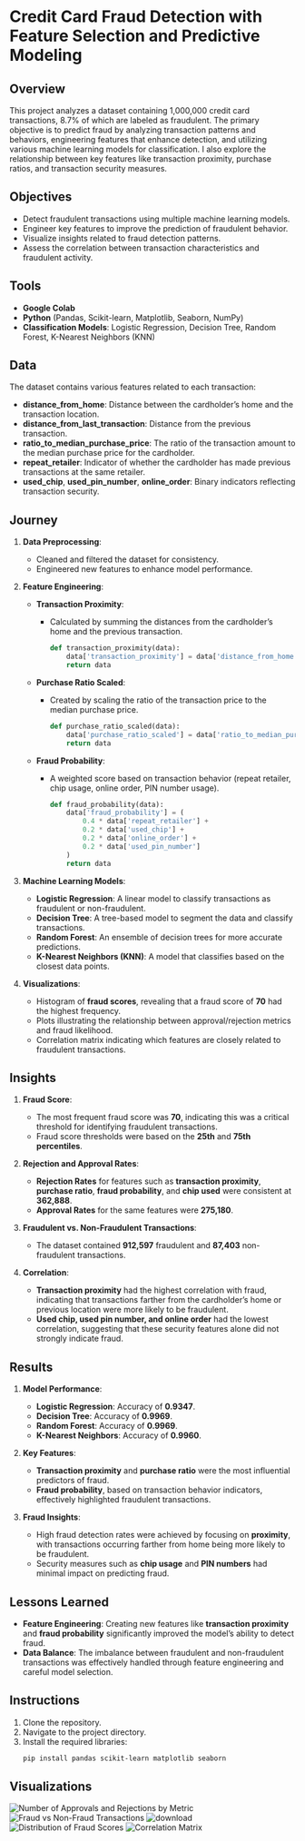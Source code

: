 # Credit Card Fraud Detection with Feature Selection and Predictive Modeling

## Overview

This project analyzes a dataset containing 1,000,000 credit card transactions, 8.7% of which are labeled as fraudulent. The primary objective is to predict fraud by analyzing transaction patterns and behaviors, engineering features that enhance detection, and utilizing various machine learning models for classification. I also explore the relationship between key features like transaction proximity, purchase ratios, and transaction security measures.

## Objectives

- Detect fraudulent transactions using multiple machine learning models.
- Engineer key features to improve the prediction of fraudulent behavior.
- Visualize insights related to fraud detection patterns.
- Assess the correlation between transaction characteristics and fraudulent activity.

## Tools

- **Google Colab**
- **Python** (Pandas, Scikit-learn, Matplotlib, Seaborn, NumPy)
- **Classification Models**: Logistic Regression, Decision Tree, Random Forest, K-Nearest Neighbors (KNN)

## Data

The dataset contains various features related to each transaction:
- **distance_from_home**: Distance between the cardholder’s home and the transaction location.
- **distance_from_last_transaction**: Distance from the previous transaction.
- **ratio_to_median_purchase_price**: The ratio of the transaction amount to the median purchase price for the cardholder.
- **repeat_retailer**: Indicator of whether the cardholder has made previous transactions at the same retailer.
- **used_chip**, **used_pin_number**, **online_order**: Binary indicators reflecting transaction security.

## Journey

1. **Data Preprocessing**:
   - Cleaned and filtered the dataset for consistency.
   - Engineered new features to enhance model performance.

2. **Feature Engineering**:
   - **Transaction Proximity**:
     - Calculated by summing the distances from the cardholder’s home and the previous transaction.
       ```python
       def transaction_proximity(data):
           data['transaction_proximity'] = data['distance_from_home'] + data['distance_from_last_transaction']
           return data
       ```

   - **Purchase Ratio Scaled**:
     - Created by scaling the ratio of the transaction price to the median purchase price.
       ```python
       def purchase_ratio_scaled(data):
           data['purchase_ratio_scaled'] = data['ratio_to_median_purchase_price'] / data['ratio_to_median_purchase_price'].median()
           return data
       ```

   - **Fraud Probability**:
     - A weighted score based on transaction behavior (repeat retailer, chip usage, online order, PIN number usage).
       ```python
       def fraud_probability(data):
           data['fraud_probability'] = (
               0.4 * data['repeat_retailer'] +
               0.2 * data['used_chip'] +
               0.2 * data['online_order'] +
               0.2 * data['used_pin_number']
           )
           return data
       ```

3. **Machine Learning Models**:
   - **Logistic Regression**: A linear model to classify transactions as fraudulent or non-fraudulent.
   - **Decision Tree**: A tree-based model to segment the data and classify transactions.
   - **Random Forest**: An ensemble of decision trees for more accurate predictions.
   - **K-Nearest Neighbors (KNN)**: A model that classifies based on the closest data points.

4. **Visualizations**:
   - Histogram of **fraud scores**, revealing that a fraud score of **70** had the highest frequency.
   - Plots illustrating the relationship between approval/rejection metrics and fraud likelihood.
   - Correlation matrix indicating which features are closely related to fraudulent transactions. 

## Insights

1. **Fraud Score**:
   - The most frequent fraud score was **70**, indicating this was a critical threshold for identifying fraudulent transactions.
   - Fraud score thresholds were based on the **25th** and **75th percentiles**.

2. **Rejection and Approval Rates**:
   - **Rejection Rates** for features such as **transaction proximity**, **purchase ratio**, **fraud probability**, and **chip used** were consistent at **362,888**.
   - **Approval Rates** for the same features were **275,180**.

3. **Fraudulent vs. Non-Fraudulent Transactions**:
   - The dataset contained **912,597** fraudulent and **87,403** non-fraudulent transactions.

4. **Correlation**:
   - **Transaction proximity** had the highest correlation with fraud, indicating that transactions farther from the cardholder’s home or previous location were more likely to be fraudulent.
   - **Used chip, used pin number, and online order** had the lowest correlation, suggesting that these security features alone did not strongly indicate fraud.

## Results

1. **Model Performance**:
   - **Logistic Regression**: Accuracy of **0.9347**.
   - **Decision Tree**: Accuracy of **0.9969**.
   - **Random Forest**: Accuracy of **0.9969**.
   - **K-Nearest Neighbors**: Accuracy of **0.9960**.

2. **Key Features**:
   - **Transaction proximity** and **purchase ratio** were the most influential predictors of fraud.
   - **Fraud probability**, based on transaction behavior indicators, effectively highlighted fraudulent transactions.

3. **Fraud Insights**:
   - High fraud detection rates were achieved by focusing on **proximity**, with transactions occurring farther from home being more likely to be fraudulent.
   - Security measures such as **chip usage** and **PIN numbers** had minimal impact on predicting fraud.

## Lessons Learned

- **Feature Engineering**: Creating new features like **transaction proximity** and **fraud probability** significantly improved the model’s ability to detect fraud.
- **Data Balance**: The imbalance between fraudulent and non-fraudulent transactions was effectively handled through feature engineering and careful model selection.

## Instructions

1. Clone the repository.
2. Navigate to the project directory.
3. Install the required libraries:
   ```bash
   pip install pandas scikit-learn matplotlib seaborn

## Visualizations
![Number of Approvals and Rejections by Metric](https://github.com/user-attachments/assets/95debedd-c451-4a0a-8d05-a9994126391a)
![Fraud vs Non-Fraud Transactions](https://github.com/user-attachments/assets/80b35a33-01ce-42c7-a187-63138874272e)
![download](https://github.com/user-attachments/assets/b389748a-e431-43b0-8ba5-a2bca672315c)
![Distribution of Fraud Scores](https://github.com/user-attachments/assets/75e6918a-b11c-4c03-a38d-808d18c9b203)
![Correlation Matrix](https://github.com/user-attachments/assets/cafad94c-2318-488b-bdea-c5af5ea73e98)

